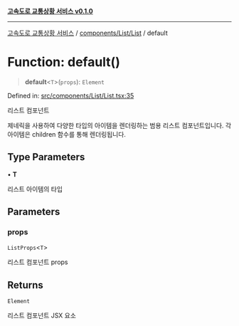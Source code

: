 [**고속도로 교통상황 서비스 v0.1.0**](../../../../README.md)

***

[고속도로 교통상황 서비스](../../../../modules.md) / [components/List/List](../README.md) / default

# Function: default()

> **default**\<`T`\>(`props`): `Element`

Defined in: [src/components/List/List.tsx:35](https://github.com/ksheyon123/road-status-preview/blob/d56258a23fae54155a9cd30000ae39fff6269a67/src/components/List/List.tsx#L35)

리스트 컴포넌트

제네릭을 사용하여 다양한 타입의 아이템을 렌더링하는 범용 리스트 컴포넌트입니다.
각 아이템은 children 함수를 통해 렌더링됩니다.

## Type Parameters

• **T**

리스트 아이템의 타입

## Parameters

### props

`ListProps`\<`T`\>

리스트 컴포넌트 props

## Returns

`Element`

리스트 컴포넌트 JSX 요소
